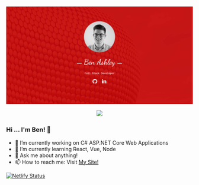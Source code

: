 [![My Site!](/socialsTag.jpg)](https://sol3.me/)
<p align="center">
  <img src="https://www.codewars.com/users/sol3uk/badges/large">
</p>

### Hi ... I'm Ben! 👋

- 🔭 I’m currently working on C# ASP.NET Core Web Applications
- 🌱 I’m currently learning React, Vue, Node
- 💬 Ask me about anything!
- 📫 How to reach me: Visit [My Site!](https://sol3.me/) 

[![Netlify Status](https://api.netlify.com/api/v1/badges/05846961-3013-4029-941f-4e8450c961e4/deploy-status)](https://sol3.me/)
